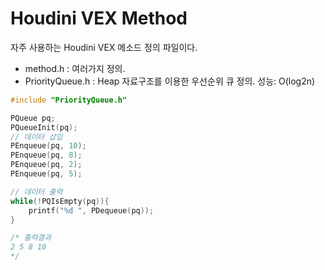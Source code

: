 # Houdini VEX Method

자주 사용하는 Houdini VEX 메소드 정의 파일이다.

- method.h : 여러가지 정의.
- PriorityQueue.h : Heap 자료구조를 이용한 우선순위 큐 정의. 성능: O(log2n)

```cpp
#include "PriorityQueue.h"

PQueue pq;
PQueueInit(pq);
// 데이터 삽입
PEnqueue(pq, 10);
PEnqueue(pq, 8);
PEnqueue(pq, 2);
PEnqueue(pq, 5);

// 데이터 출력
while(!PQIsEmpty(pq)){
    printf("%d ", PDequeue(pq));
}

/* 출력결과
2 5 8 10
*/
```
